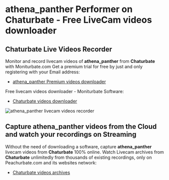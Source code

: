 # athena_panther Performer on Chaturbate - Free LiveCam videos downloader

## Chaturbate Live Videos Recorder

Monitor and record livecam videos of **athena_panther** from **Chaturbate** with Moniturbate.com
Get a premium trial for free by just and only registering with your Email address:
* [athena_panther Premium videos downloader](https://moniturbate.com/request-demo-licence-key.html)

Free livecam videos downloader - Moniturbate Software:
* [Chaturbate videos downloader](https://moniturbate.com/moniturbate-download-software.html)

![athena_panther livecam videos recorder](https://peachurnet.com/templates/moniturbate-software.png)


## Capture athena_panther videos from the Cloud and watch your recordings on Streaming

Without the need of downloading a software, capture **athena_panther** livecam videos from **Chaturbate** 100% online.
Watch Livecam archives from **Chaturbate** unlimitedly from thousands of existing recordings, only on Peachurbate.com and its websites network:
* [Chaturbate videos archives](https://peachurnet.com/)
